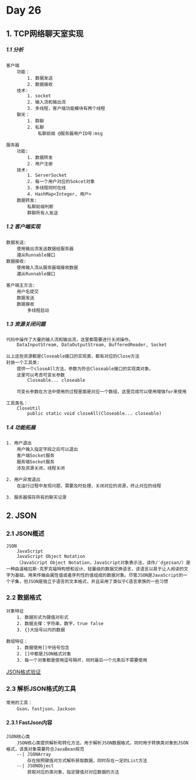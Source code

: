 # Day 26 

## 1. TCP网络聊天室实现

##### 1.1 分析

```
客户端
	功能：
		1. 数据发送
		2. 数据接收
	技术:
		1. socket
		2. 输入流和输出流
		3. 多线程，客户端功能模块有两个线程
	聊天：
		1. 群聊
		2. 私聊
			私聊前缀 @服务器用户ID号:msg
	
服务器
	功能:
		1. 数据转发
		2. 用户注册
	技术:
		1. ServerSocket
		2. 每一个用户对应的Sokcet对象
		3. 多线程同时在线
		4. HashMap<Integer, 用户>
	数据转发:
		私聊前缀判断
		群聊所有人发送
```

##### 1.2 客户端实现

```
数据发送:
	使用输出流发送数据给服务器
	遵从Runnable接口
数据接收:
	使用输入流从服务器端接收数据
	遵从Runnable接口

客户端主方法:
	用户名提交
	数据发送
	数据接收
		多线程启动
```

##### 1.3 资源关闭问题

```
代码中操作了大量的输入流和输出流，这里都需要进行关闭操作。
	DataInputStream, DataOutputStream, BufferedReader, Socket
	
以上这些资源都是Closeable接口的实现类，都有对应的Close方法
封装一个工具类:
	提供一个closeAll方法，参数为符合Closeable接口的实现类对象。
	这里可以考虑可变长参数
		Closeable... closeable
	
	可变长参数在方法中使用的过程里面是对应一个数组，这里完成可以使用增强for来使用

工具类名：
	CloseUtil
		public static void closeAll(Closeable... closeable)
```

##### 1.4 功能拓展

```
1. 用户退出
	用户输入指定字段之后可以退出
	客户端Socket服务
	服务端Socket服务
	涉及资源关闭，线程关闭

2. 用户异常退出
	在运行过程中发现问题，需要及时处理，关闭对应的资源，终止对应的线程

3. 服务器保存所有的聊天记录
```

## 2. JSON

### 2.1 JSON概述

```
JSON
	JavaScript
	JavaScript Object Notation
	（JavaScript Object Notation，JavaScript对象表示法，读作/ˈdʒeɪsən/）是一种由道格拉斯·克罗克福特构想和设计、轻量级的数据交换语言，该语言以易于让人阅读的文字为基础，用来传输由属性值或者序列性的值组成的数据对象。尽管JSON是JavaScript的一个子集，但JSON是独立于语言的文本格式，并且采用了类似于C语言家族的一些习惯
```

### 2.2 数据格式

```
对象特征
	1. 数据形式为键值对形式
	2. 数据支撑：字符串，数字，true false
	3. {}大括号以内的数据
	
数组特征：
	1. 数据使用[]中括号包含
	2. []中都是JSON格式对象
	3. 每一个对象都是使用逗号隔开，同时最后一个元素后不需要使用
```

[JSON格式验证](www.bejson.com)

### 2.3 解析JSON格式的工具

```
常用的工具：
	Gson，fastjson，Jackson
```

#### 2.3.1 FastJson内容

```
JSON核心类
	JSON核心类提供解析和转化方法，用于解析JSON数据格式，同时用于转换类对象到JSON格式，该类对象需要符合JavaBean规范
	--| JSONArray
		存在按照键值对方式解析获取数据，同时存在一定的List方法
	--| JSONObject
		获取对应的类对象，指定键值对对应数据的方法
```

